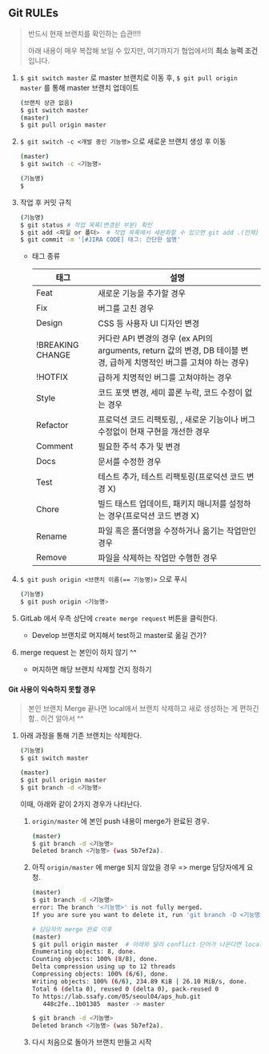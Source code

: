 ## Git RULEs

> 반드시 현재 브랜치를 확인하는 습관!!!!
>
> 아래 내용이 매우 복잡해 보일 수 있지만, 여기까지가 협업에서의 **최소 능력 조건**입니다. 

1. `$ git switch master` 로 master 브랜치로 이동 후, `$ git pull origin master` 를 통해 master 브랜치 업데이트

   ```sh
   (브랜치 상관 없음)
   $ git switch master
   (master)
   $ git pull origin master
   ```

2. `$ git switch -c <개발 중인 기능명>` 으로 새로운 브랜치 생성 후 이동

   ```sh
   (master)
   $ git switch -c <기능명>
   
   (기능명)
   $ 
   ```

3. 작업 후 커밋 규칙

   ```sh
   (기능명)
   $ git status # 작업 목록(변경된 부분) 확인
   $ git add <파일 or 폴더>  # 작업 목록에서 세분화할 수 있으면 git add .(전체) 이 아닌 파일 단위로 add
   $ git commit -m '[#JIRA CODE] 태그: 간단한 설명'
   ```

   - 태그 종류

     | 태그             | 설명                                                         |
     | ---------------- | ------------------------------------------------------------ |
     | Feat             | 새로운 기능을 추가할 경우                                    |
     | Fix              | 버그를 고친 경우                                             |
     | Design           | CSS 등 사용자 UI 디자인 변경                                 |
     | !BREAKING CHANGE | 커다란 API 변경의 경우 (ex API의 arguments, return 값의 변경, DB 테이블 변경, 급하게 치명적인 버그를 고쳐야 하는 경우) |
     | !HOTFIX          | 급하게 치명적인 버그를 고쳐야하는 경우                       |
     | Style            | 코드 포맷 변경, 세미 콜론 누락, 코드 수정이 없는 경우        |
     | Refactor         | 프로덕션 코드 리팩토링, , 새로운 기능이나 버그 수정없이 현재 구현을 개선한 경우 |
     | Comment          | 필요한 주석 추가 및 변경                                     |
     | Docs             | 문서를 수정한 경우                                           |
     | Test             | 테스트 추가, 테스트 리팩토링(프로덕션 코드 변경 X)           |
     | Chore            | 빌드 태스트 업데이트, 패키지 매니저를 설정하는 경우(프로덕션 코드 변경 X) |
     | Rename           | 파일 혹은 폴더명을 수정하거나 옮기는 작업만인 경우           |
     | Remove           | 파일을 삭제하는 작업만 수행한 경우                           |

   

4. `$ git push origin <브랜치 이름(== 기능명)>` 으로 푸시

   ```sh
   (기능명)
   $ git push origin <기능명>
   ```

   

5. GitLab 에서 우측 상단에 `create merge request` 버튼을 클릭한다.

   - Develop 브랜치로 머지해서 test하고 master로 옮길 건가?

   

6. merge request 는 본인이 하지 않기 ^^

   - 머지하면 해당 브랜치 삭제할 건지 정하기



#### Git 사용이 익숙하지 못할 경우

> 본인 브랜치 Merge 끝나면 local에서 브랜치 삭제하고 새로 생성하는 게 편하긴 함.. 이건 알아서 ^^

1. 아래 과정을 통해 기존 브랜치는 삭제한다.

   ```sh
   (기능명)
   $ git switch master
   
   (master)
   $ git pull origin master  
   $ git branch -d <기능명>
   ```

   이때, 아래와 같이 2가지 경우가 나타난다.

   1. `origin/master` 에 본인 push 내용이 merge가 완료된 경우.

      ```sh
      (master)
      $ git branch -d <기능명>
      Deleted branch <기능명> (was 5b7ef2a).
      ```

   2. 아직 `origin/master` 에 merge 되지 않았을 경우 => merge 담당자에게 요청.

      ```sh
      (master)
      $ git branch -d <기능명>
      error: The branch '<기능명>' is not fully merged.
      If you are sure you want to delete it, run 'git branch -D <기능명>'.
      
      # 담당자의 merge 완료 이후
      (master)
      $ git pull origin master  # 아래와 달리 conflict 단어가 나온다면 local에서 해결할 수 있긴 한데, 잘못하면 남의 코드 다 날릴 수도 있답니다. 불안하면 팀에 공유하기 
      Enumerating objects: 8, done.
      Counting objects: 100% (8/8), done.
      Delta compression using up to 12 threads
      Compressing objects: 100% (6/6), done.
      Writing objects: 100% (6/6), 234.89 KiB | 26.10 MiB/s, done.
      Total 6 (delta 0), reused 0 (delta 0), pack-reused 0
      To https://lab.ssafy.com/05/seoul04/aps_hub.git
         448c2fe..1b01385  master -> master
      
      $ git branch -d <기능명>
      Deleted branch <기능명> (was 5b7ef2a).
      ```
      
   3. 다시 처음으로 돌아가 브랜치 만들고 시작
